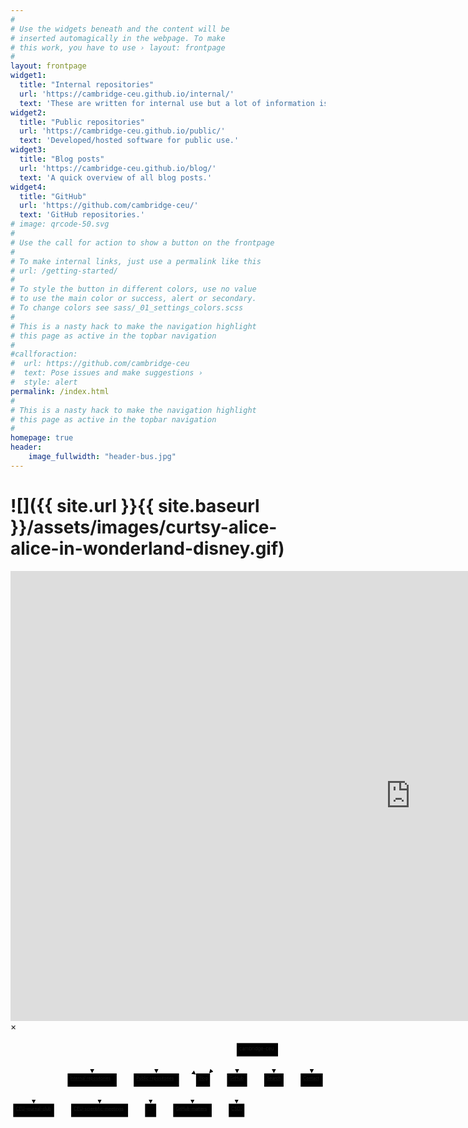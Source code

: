```yaml
---
#
# Use the widgets beneath and the content will be
# inserted automagically in the webpage. To make
# this work, you have to use › layout: frontpage
#
layout: frontpage
widget1:
  title: "Internal repositories"
  url: 'https://cambridge-ceu.github.io/internal/'
  text: 'These are written for internal use but a lot of information is generic.'
widget2:
  title: "Public repositories"
  url: 'https://cambridge-ceu.github.io/public/'
  text: 'Developed/hosted software for public use.'
widget3:
  title: "Blog posts"
  url: 'https://cambridge-ceu.github.io/blog/'
  text: 'A quick overview of all blog posts.'
widget4:
  title: "GitHub"
  url: 'https://github.com/cambridge-ceu/'
  text: 'GitHub repositories.'
# image: qrcode-50.svg
#
# Use the call for action to show a button on the frontpage
#
# To make internal links, just use a permalink like this
# url: /getting-started/
#
# To style the button in different colors, use no value
# to use the main color or success, alert or secondary.
# To change colors see sass/_01_settings_colors.scss
#
# This is a nasty hack to make the navigation highlight
# this page as active in the topbar navigation
#
#callforaction:
#  url: https://github.com/cambridge-ceu
#  text: Pose issues and make suggestions ›
#  style: alert
permalink: /index.html
#
# This is a nasty hack to make the navigation highlight
# this page as active in the topbar navigation
#
homepage: true
header:
    image_fullwidth: "header-bus.jpg"
---
```


# ![]({{ site.url }}{{ site.baseurl }}/assets/images/curtsy-alice-alice-in-wonderland-disney.gif)

<div id="videoModal" class="reveal-modal large" data-reveal="">
  <div class="flex-video widescreen vimeo" style="display: block;">
    <iframe width="1280" height="720" src="https://www.youtube.com/channel/UCeS9CPB2_QGcBsnORnNQyjQ" frameborder="0" allowfullscreen></iframe>
  </div>
  <a class="close-reveal-modal">&#215;</a>
</div>

<svg aria-roledescription="flowchart-v2" role="graphics-document document" viewBox="-8 -8 924.6624755859375 233" style="max-width: 100%;" xmlns="http://www.w3.org/2000/svg" width="100%" id="graph-div" height="100%" xmlns:xlink="http://www.w3.org/1999/xlink"><style>#graph-div{font-family:"trebuchet ms",verdana,arial,sans-serif;font-size:16px;fill:#333;}#graph-div .error-icon{fill:#552222;}#graph-div .error-text{fill:#552222;stroke:#552222;}#graph-div .edge-thickness-normal{stroke-width:2px;}#graph-div .edge-thickness-thick{stroke-width:3.5px;}#graph-div .edge-pattern-solid{stroke-dasharray:0;}#graph-div .edge-pattern-dashed{stroke-dasharray:3;}#graph-div .edge-pattern-dotted{stroke-dasharray:2;}#graph-div .marker{fill:#333333;stroke:#333333;}#graph-div .marker.cross{stroke:#333333;}#graph-div svg{font-family:"trebuchet ms",verdana,arial,sans-serif;font-size:16px;}#graph-div .label{font-family:"trebuchet ms",verdana,arial,sans-serif;color:#333;}#graph-div .cluster-label text{fill:#333;}#graph-div .cluster-label span,#graph-div p{color:#333;}#graph-div .label text,#graph-div span,#graph-div p{fill:#333;color:#333;}#graph-div .node rect,#graph-div .node circle,#graph-div .node ellipse,#graph-div .node polygon,#graph-div .node path{fill:#ECECFF;stroke:#9370DB;stroke-width:1px;}#graph-div .flowchart-label text{text-anchor:middle;}#graph-div .node .katex path{fill:#000;stroke:#000;stroke-width:1px;}#graph-div .node .label{text-align:center;}#graph-div .node.clickable{cursor:pointer;}#graph-div .arrowheadPath{fill:#333333;}#graph-div .edgePath .path{stroke:#333333;stroke-width:2.0px;}#graph-div .flowchart-link{stroke:#333333;fill:none;}#graph-div .edgeLabel{background-color:#e8e8e8;text-align:center;}#graph-div .edgeLabel rect{opacity:0.5;background-color:#e8e8e8;fill:#e8e8e8;}#graph-div .labelBkg{background-color:rgba(232, 232, 232, 0.5);}#graph-div .cluster rect{fill:#ffffde;stroke:#aaaa33;stroke-width:1px;}#graph-div .cluster text{fill:#333;}#graph-div .cluster span,#graph-div p{color:#333;}#graph-div div.mermaidTooltip{position:absolute;text-align:center;max-width:200px;padding:2px;font-family:"trebuchet ms",verdana,arial,sans-serif;font-size:12px;background:hsl(80, 100%, 96.2745098039%);border:1px solid #aaaa33;border-radius:2px;pointer-events:none;z-index:100;}#graph-div .flowchartTitleText{text-anchor:middle;font-size:18px;fill:#333;}#graph-div :root{--mermaid-font-family:"trebuchet ms",verdana,arial,sans-serif;}</style><g><marker orient="auto" markerHeight="12" markerWidth="12" markerUnits="userSpaceOnUse" refY="5" refX="6" viewBox="0 0 10 10" class="marker flowchart" id="graph-div_flowchart-pointEnd"><path style="stroke-width: 1px; stroke-dasharray: 1px, 0px;" class="arrowMarkerPath" d="M 0 0 L 10 5 L 0 10 z"></path></marker><marker orient="auto" markerHeight="12" markerWidth="12" markerUnits="userSpaceOnUse" refY="5" refX="4.5" viewBox="0 0 10 10" class="marker flowchart" id="graph-div_flowchart-pointStart"><path style="stroke-width: 1px; stroke-dasharray: 1px, 0px;" class="arrowMarkerPath" d="M 0 5 L 10 10 L 10 0 z"></path></marker><marker orient="auto" markerHeight="11" markerWidth="11" markerUnits="userSpaceOnUse" refY="5" refX="11" viewBox="0 0 10 10" class="marker flowchart" id="graph-div_flowchart-circleEnd"><circle style="stroke-width: 1px; stroke-dasharray: 1px, 0px;" class="arrowMarkerPath" r="5" cy="5" cx="5"></circle></marker><marker orient="auto" markerHeight="11" markerWidth="11" markerUnits="userSpaceOnUse" refY="5" refX="-1" viewBox="0 0 10 10" class="marker flowchart" id="graph-div_flowchart-circleStart"><circle style="stroke-width: 1px; stroke-dasharray: 1px, 0px;" class="arrowMarkerPath" r="5" cy="5" cx="5"></circle></marker><marker orient="auto" markerHeight="11" markerWidth="11" markerUnits="userSpaceOnUse" refY="5.2" refX="12" viewBox="0 0 11 11" class="marker cross flowchart" id="graph-div_flowchart-crossEnd"><path style="stroke-width: 2px; stroke-dasharray: 1px, 0px;" class="arrowMarkerPath" d="M 1,1 l 9,9 M 10,1 l -9,9"></path></marker><marker orient="auto" markerHeight="11" markerWidth="11" markerUnits="userSpaceOnUse" refY="5.2" refX="-1" viewBox="0 0 11 11" class="marker cross flowchart" id="graph-div_flowchart-crossStart"><path style="stroke-width: 2px; stroke-dasharray: 1px, 0px;" class="arrowMarkerPath" d="M 1,1 l 9,9 M 10,1 l -9,9"></path></marker><g class="root"><g class="clusters"></g><g class="edgePaths"><path marker-end="url(#graph-div_flowchart-pointEnd)" style="fill:none;" class="edge-thickness-normal edge-pattern-solid flowchart-link LS-cambridge_ceu LE-internals" id="L-cambridge_ceu-internals-0" d="M656.029,25.063L585.301,31.553C514.574,38.042,373.118,51.021,302.39,60.794C231.662,70.567,231.662,77.133,231.662,80.417L231.662,83.7"></path><path marker-end="url(#graph-div_flowchart-pointEnd)" style="fill:none;" class="edge-thickness-normal edge-pattern-solid flowchart-link LS-cambridge_ceu LE-externals" id="L-cambridge_ceu-externals-0" d="M656.029,28.6L616.718,34.5C577.407,40.4,498.785,52.2,459.474,61.383C420.162,70.567,420.162,77.133,420.162,80.417L420.162,83.7"></path><path marker-end="url(#graph-div_flowchart-pointEnd)" style="fill:none;" class="edge-thickness-normal edge-pattern-solid flowchart-link LS-cambridge_ceu LE-blog" id="L-cambridge_ceu-blog-0" d="M656.029,31.877L629.801,37.231C603.574,42.585,551.118,53.292,530.521,62.929C509.923,72.566,521.184,81.131,526.814,85.414L532.444,89.697"></path><path marker-end="url(#graph-div_flowchart-pointEnd)" style="fill:none;" class="edge-thickness-normal edge-pattern-solid flowchart-link LS-internals LE-journal_club" id="L-internals-journal_club-0" d="M159.662,127.165L143.052,131.47C126.442,135.776,93.221,144.388,76.61,151.977C60,159.567,60,166.133,60,169.417L60,172.7"></path><path marker-end="url(#graph-div_flowchart-pointEnd)" style="fill:none;" class="edge-thickness-normal edge-pattern-solid flowchart-link LS-internals LE-scientific_meetings" id="L-internals-scientific_meetings-0" d="M241.232,128L243.276,132.167C245.321,136.333,249.411,144.667,251.455,152.117C253.5,159.567,253.5,166.133,253.5,169.417L253.5,172.7"></path><path marker-end="url(#graph-div_flowchart-pointEnd)" style="fill:none;" class="edge-thickness-normal edge-pattern-solid flowchart-link LS-internals LE-journal_dot" id="L-internals-journal_dot-0" d="M303.662,127.165L320.273,131.47C336.883,135.776,370.104,144.388,386.715,151.977C403.325,159.567,403.325,166.133,403.325,169.417L403.325,172.7"></path><path marker-end="url(#graph-div_flowchart-pointEnd)" style="fill:none;" class="edge-thickness-normal edge-pattern-solid flowchart-link LS-internals LE-github_matters" id="L-internals-github_matters-0" d="M303.662,119.38L340.744,124.983C377.825,130.587,451.987,141.793,489.069,150.68C526.15,159.567,526.15,166.133,526.15,169.417L526.15,172.7"></path><path marker-end="url(#graph-div_flowchart-pointEnd)" style="fill:none;" class="edge-thickness-normal edge-pattern-solid flowchart-link LS-internals LE-csd3" id="L-internals-csd3-0" d="M303.662,116.057L362.327,122.214C420.992,128.371,538.321,140.686,596.985,150.126C655.65,159.567,655.65,166.133,655.65,169.417L655.65,172.7"></path><path marker-end="url(#graph-div_flowchart-pointEnd)" style="fill:none;" class="edge-thickness-normal edge-pattern-solid flowchart-link LS-cambridge_ceu LE-blog" id="L-cambridge_ceu-blog-1" d="M664.297,39L653.108,43.167C641.919,47.333,619.541,55.667,605.197,63.343C590.853,71.019,584.543,78.039,581.388,81.549L578.234,85.058"></path><path marker-end="url(#graph-div_flowchart-pointEnd)" style="fill:none;" class="edge-thickness-normal edge-pattern-solid flowchart-link LS-cambridge_ceu LE-github" id="L-cambridge_ceu-github-0" d="M690.589,39L685.018,43.167C679.447,47.333,668.305,55.667,662.734,63.117C657.162,70.567,657.162,77.133,657.162,80.417L657.162,83.7"></path><path marker-end="url(#graph-div_flowchart-pointEnd)" style="fill:none;" class="edge-thickness-normal edge-pattern-solid flowchart-link LS-cambridge_ceu LE-search" id="L-cambridge_ceu-search-0" d="M737.915,39L742.457,43.167C746.998,47.333,756.08,55.667,760.621,63.117C765.162,70.567,765.162,77.133,765.162,80.417L765.162,83.7"></path><path marker-end="url(#graph-div_flowchart-pointEnd)" style="fill:none;" class="edge-thickness-normal edge-pattern-solid flowchart-link LS-cambridge_ceu LE-contact" id="L-cambridge_ceu-contact-0" d="M777.296,36.417L793.774,41.014C810.251,45.611,843.207,54.806,859.685,62.686C876.162,70.567,876.162,77.133,876.162,80.417L876.162,83.7"></path></g><g class="edgeLabels"><g class="edgeLabel"><g transform="translate(0, 0)" class="label"><foreignObject height="0" width="0"><div xmlns="http://www.w3.org/1999/xhtml" style="display: inline-block; white-space: nowrap;"><span class="edgeLabel"></span></div></foreignObject></g></g><g class="edgeLabel"><g transform="translate(0, 0)" class="label"><foreignObject height="0" width="0"><div xmlns="http://www.w3.org/1999/xhtml" style="display: inline-block; white-space: nowrap;"><span class="edgeLabel"></span></div></foreignObject></g></g><g class="edgeLabel"><g transform="translate(0, 0)" class="label"><foreignObject height="0" width="0"><div xmlns="http://www.w3.org/1999/xhtml" style="display: inline-block; white-space: nowrap;"><span class="edgeLabel"></span></div></foreignObject></g></g><g class="edgeLabel"><g transform="translate(0, 0)" class="label"><foreignObject height="0" width="0"><div xmlns="http://www.w3.org/1999/xhtml" style="display: inline-block; white-space: nowrap;"><span class="edgeLabel"></span></div></foreignObject></g></g><g class="edgeLabel"><g transform="translate(0, 0)" class="label"><foreignObject height="0" width="0"><div xmlns="http://www.w3.org/1999/xhtml" style="display: inline-block; white-space: nowrap;"><span class="edgeLabel"></span></div></foreignObject></g></g><g class="edgeLabel"><g transform="translate(0, 0)" class="label"><foreignObject height="0" width="0"><div xmlns="http://www.w3.org/1999/xhtml" style="display: inline-block; white-space: nowrap;"><span class="edgeLabel"></span></div></foreignObject></g></g><g class="edgeLabel"><g transform="translate(0, 0)" class="label"><foreignObject height="0" width="0"><div xmlns="http://www.w3.org/1999/xhtml" style="display: inline-block; white-space: nowrap;"><span class="edgeLabel"></span></div></foreignObject></g></g><g class="edgeLabel"><g transform="translate(0, 0)" class="label"><foreignObject height="0" width="0"><div xmlns="http://www.w3.org/1999/xhtml" style="display: inline-block; white-space: nowrap;"><span class="edgeLabel"></span></div></foreignObject></g></g><g class="edgeLabel"><g transform="translate(0, 0)" class="label"><foreignObject height="0" width="0"><div xmlns="http://www.w3.org/1999/xhtml" style="display: inline-block; white-space: nowrap;"><span class="edgeLabel"></span></div></foreignObject></g></g><g class="edgeLabel"><g transform="translate(0, 0)" class="label"><foreignObject height="0" width="0"><div xmlns="http://www.w3.org/1999/xhtml" style="display: inline-block; white-space: nowrap;"><span class="edgeLabel"></span></div></foreignObject></g></g><g class="edgeLabel"><g transform="translate(0, 0)" class="label"><foreignObject height="0" width="0"><div xmlns="http://www.w3.org/1999/xhtml" style="display: inline-block; white-space: nowrap;"><span class="edgeLabel"></span></div></foreignObject></g></g><g class="edgeLabel"><g transform="translate(0, 0)" class="label"><foreignObject height="0" width="0"><div xmlns="http://www.w3.org/1999/xhtml" style="display: inline-block; white-space: nowrap;"><span class="edgeLabel"></span></div></foreignObject></g></g></g><g class="nodes"><g transform="translate(716.6624984741211, 19.5)" data-id="cambridge_ceu" data-node="true" id="flowchart-cambridge_ceu-174" class="node default default flowchart-label"><rect height="39" width="121.26666259765625" y="-19.5" x="-60.633331298828125" ry="0" rx="0" style="" class="basic label-container"></rect><g transform="translate(-53.133331298828125, -12)" style="" class="label"><rect></rect><foreignObject height="24" width="106.26666259765625"><div xmlns="http://www.w3.org/1999/xhtml" style="display: inline-block; white-space: nowrap;"><span class="nodeLabel">cambridge-ceu</span></div></foreignObject></g></g><g transform="translate(231.6624984741211, 108.5)" data-id="internals" data-node="true" id="flowchart-internals-175" class="node default default flowchart-label"><rect height="39" width="144" y="-19.5" x="-72" ry="0" rx="0" style="" class="basic label-container"></rect><g transform="translate(-64.5, -12)" style="" class="label"><rect></rect><foreignObject height="24" width="129"><div xmlns="http://www.w3.org/1999/xhtml" style="display: inline-block; white-space: nowrap;"><span class="nodeLabel"><a style="font-size: 25px;font-size:90%" href="https://cambridge-ceu.github.io/internal/">Internal repositories</a></span></div></foreignObject></g></g><g transform="translate(420.1624984741211, 108.5)" data-id="externals" data-node="true" id="flowchart-externals-177" class="node default default flowchart-label"><rect height="39" width="133" y="-19.5" x="-66.5" ry="0" rx="0" style="" class="basic label-container"></rect><g transform="translate(-59, -12)" style="" class="label"><rect></rect><foreignObject height="24" width="118"><div xmlns="http://www.w3.org/1999/xhtml" style="display: inline-block; white-space: nowrap;"><span class="nodeLabel"><a style="font-size: 25px;font-size:90%" href="https://cambridge-ceu.github.io/public/">Public repositories</a></span></div></foreignObject></g></g><g transform="translate(557.1624984741211, 108.5)" data-id="blog" data-node="true" id="flowchart-blog-179" class="node default default flowchart-label"><rect height="39" width="41" y="-19.5" x="-20.5" ry="0" rx="0" style="" class="basic label-container"></rect><g transform="translate(-13, -12)" style="" class="label"><rect></rect><foreignObject height="24" width="26"><div xmlns="http://www.w3.org/1999/xhtml" style="display: inline-block; white-space: nowrap;"><span class="nodeLabel"><a style="font-size: 25px;font-size:90%" href="https://cambridge-ceu.github.io/blog/">Blog</a></span></div></foreignObject></g></g><g transform="translate(60, 197.5)" data-id="journal_club" data-node="true" id="flowchart-journal_club-181" class="node default default flowchart-label"><rect height="39" width="120" y="-19.5" x="-60" ry="0" rx="0" style="" class="basic label-container"></rect><g transform="translate(-52.5, -12)" style="" class="label"><rect></rect><foreignObject height="24" width="105"><div xmlns="http://www.w3.org/1999/xhtml" style="display: inline-block; white-space: nowrap;"><span class="nodeLabel"><a style="font-size: 25px;font-size:90%" href="https://cambridge-ceu.github.io/CEU-journal-club/">CEU-journal-club</a></span></div></foreignObject></g></g><g transform="translate(253.5, 197.5)" data-id="scientific_meetings" data-node="true" id="flowchart-scientific_meetings-183" class="node default default flowchart-label"><rect height="39" width="167" y="-19.5" x="-83.5" ry="0" rx="0" style="" class="basic label-container"></rect><g transform="translate(-76, -12)" style="" class="label"><rect></rect><foreignObject height="24" width="152"><div xmlns="http://www.w3.org/1999/xhtml" style="display: inline-block; white-space: nowrap;"><span class="nodeLabel"><a style="font-size: 25px;font-size:90%" href="https://cambridge-ceu.github.io/CEU-scientific-meetings/">CEU-scientific-meetings</a></span></div></foreignObject></g></g><g transform="translate(403.3249969482422, 197.5)" data-id="journal_dot" data-node="true" id="flowchart-journal_dot-185" class="node default default flowchart-label"><rect height="39" width="32.649993896484375" y="-19.5" x="-16.324996948242188" ry="0" rx="0" style="" class="basic label-container"></rect><g transform="translate(-8.824996948242188, -12)" style="" class="label"><rect></rect><foreignObject height="24" width="17.649993896484375"><div xmlns="http://www.w3.org/1999/xhtml" style="display: inline-block; white-space: nowrap;"><span class="nodeLabel">...</span></div></foreignObject></g></g><g transform="translate(526.1499938964844, 197.5)" data-id="github_matters" data-node="true" id="flowchart-github_matters-187" class="node default default flowchart-label"><rect height="39" width="113" y="-19.5" x="-56.5" ry="0" rx="0" style="" class="basic label-container"></rect><g transform="translate(-49, -12)" style="" class="label"><rect></rect><foreignObject height="24" width="98"><div xmlns="http://www.w3.org/1999/xhtml" style="display: inline-block; white-space: nowrap;"><span class="nodeLabel"><a style="font-size: 25px;font-size:90%" href="https://cambridge-ceu.github.io/GitHub-matters/">GitHub-matters</a></span></div></foreignObject></g></g><g transform="translate(655.6499938964844, 197.5)" data-id="csd3" data-node="true" id="flowchart-csd3-189" class="node default default flowchart-label"><rect height="39" width="46" y="-19.5" x="-23" ry="0" rx="0" style="" class="basic label-container"></rect><g transform="translate(-15.5, -12)" style="" class="label"><rect></rect><foreignObject height="24" width="31"><div xmlns="http://www.w3.org/1999/xhtml" style="display: inline-block; white-space: nowrap;"><span class="nodeLabel"><a style="font-size: 25px;font-size:90%" href="https://cambridge-ceu.github.io/csd3/">CSD3</a></span></div></foreignObject></g></g><g transform="translate(657.1624984741211, 108.5)" data-id="github" data-node="true" id="flowchart-github-193" class="node default default flowchart-label"><rect height="39" width="59" y="-19.5" x="-29.5" ry="0" rx="0" style="" class="basic label-container"></rect><g transform="translate(-22, -12)" style="" class="label"><rect></rect><foreignObject height="24" width="44"><div xmlns="http://www.w3.org/1999/xhtml" style="display: inline-block; white-space: nowrap;"><span class="nodeLabel"><a style="font-size: 25px;font-size:90%" href="https://github.com/cambridge-ceu/">GitHub</a></span></div></foreignObject></g></g><g transform="translate(765.1624984741211, 108.5)" data-id="search" data-node="true" id="flowchart-search-195" class="node default default flowchart-label"><rect height="39" width="57" y="-19.5" x="-28.5" ry="0" rx="0" style="" class="basic label-container"></rect><g transform="translate(-21, -12)" style="" class="label"><rect></rect><foreignObject height="24" width="42"><div xmlns="http://www.w3.org/1999/xhtml" style="display: inline-block; white-space: nowrap;"><span class="nodeLabel"><a style="font-size: 25px;font-size:90%" href="https://cambridge-ceu.github.io/search/">Search</a></span></div></foreignObject></g></g><g transform="translate(876.1624984741211, 108.5)" data-id="contact" data-node="true" id="flowchart-contact-197" class="node default default flowchart-label"><rect height="39" width="65" y="-19.5" x="-32.5" ry="0" rx="0" style="" class="basic label-container"></rect><g transform="translate(-25, -12)" style="" class="label"><rect></rect><foreignObject height="24" width="50"><div xmlns="http://www.w3.org/1999/xhtml" style="display: inline-block; white-space: nowrap;"><span class="nodeLabel"><a style="font-size: 25px;font-size:90%" href="https://cambridge-ceu.github.io/contact/">Contact</a></span></div></foreignObject></g></g></g></g></g></svg>
